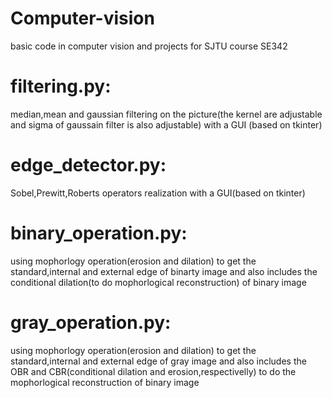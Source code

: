 # Computer-vision
basic code in computer vision and projects for SJTU course SE342
# filtering.py:
median,mean and gaussian filtering on the picture(the kernel are adjustable and sigma of gaussain filter is also adjustable) with a GUI (based on tkinter)
# edge_detector.py:
Sobel,Prewitt,Roberts operators realization with a GUI(based on tkinter)
# binary_operation.py:
using mophorlogy operation(erosion and dilation) to get the standard,internal and external edge of binarty image and also includes the conditional dilation(to do mophorlogical reconstruction) of binary image
# gray_operation.py:
using mophorlogy operation(erosion and dilation) to get the standard,internal and external edge of gray image and also includes the OBR and CBR(conditional dilation and erosion,respectivelly) to do the mophorlogical reconstruction of binary image
